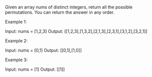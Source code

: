 Given an array nums of distinct integers, return all the possible permutations. You can return the answer in any order.

Example 1:

Input: nums = [1,2,3]
Output: [[1,2,3],[1,3,2],[2,1,3],[2,3,1],[3,1,2],[3,2,1]]


Example 2:

Input: nums = [0,1]
Output: [[0,1],[1,0]]


Example 3:

Input: nums = [1]
Output: [[1]]